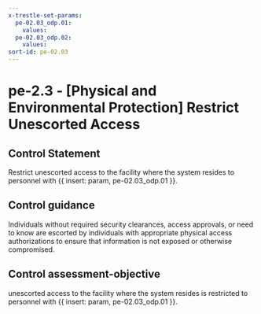 ```yaml
---
x-trestle-set-params:
  pe-02.03_odp.01:
    values:
  pe-02.03_odp.02:
    values:
sort-id: pe-02.03
---
```


# pe-2.3 - \[Physical and Environmental Protection\] Restrict Unescorted Access

## Control Statement

Restrict unescorted access to the facility where the system resides to personnel with {{ insert: param, pe-02.03_odp.01 }}.

## Control guidance

Individuals without required security clearances, access approvals, or need to know are escorted by individuals with appropriate physical access authorizations to ensure that information is not exposed or otherwise compromised.

## Control assessment-objective

unescorted access to the facility where the system resides is restricted to personnel with {{ insert: param, pe-02.03_odp.01 }}.
